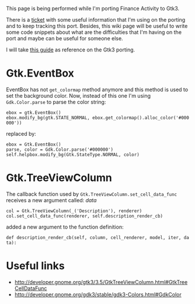 This page is being performed while I'm porting Finance Activity to Gtk3.

There is a [ticket](http://bugs.sugarlabs.org/ticket/3740) with some
useful information that I'm using on the porting and to keep tracking
this port. Besides, this wiki page will be useful to write some code
snippets about what are the difficulties that I'm having on the port and
maybe can be useful for someone else.

I will take [this guide](User:Humitos/PortingGetBooks "wikilink") as
reference on the Gtk3 porting.

Gtk.EventBox
============

EventBox has not `get_colormap` method anymore and this method is used
to set the background color. Now, instead of this one I'm using
`Gdk.Color.parse` to parse the color string:

`ebox = gtk.EventBox()`\
`ebox.modify_bg(gtk.STATE_NORMAL, ebox.get_colormap().alloc_color('#000000'))`

replaced by:

`ebox = Gtk.EventBox()`\
`parse, color = Gdk.Color.parse('#000000')`\
`self.helpbox.modify_bg(Gtk.StateType.NORMAL, color)`

Gtk.TreeViewColumn
==================

The callback function used by `Gtk.TreeViewColumn.set_cell_data_func`
receives a new argument called: *data*

`col = Gtk.TreeViewColumn(_('Description'), renderer)`\
`col.set_cell_data_func(renderer, self.description_render_cb) `

added a new argument to the function definition:

`def description_render_cb(self, column, cell_renderer, model, iter, data):`

Useful links
============

-   <http://developer.gnome.org/gtk3/3.5/GtkTreeViewColumn.html#GtkTreeCellDataFunc>
-   <http://developer.gnome.org/gdk3/stable/gdk3-Colors.html#GdkColor>
